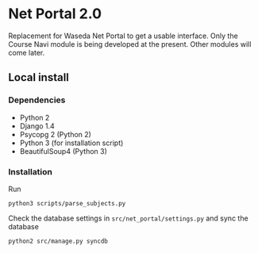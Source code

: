 # Net Portal 2.0

Replacement for Waseda Net Portal to get a usable interface.
Only the Course Navi module is being developed at the present. Other modules will come later.

## Local install
### Dependencies
* Python 2
* Django 1.4
* Psycopg 2 (Python 2)
* Python 3 (for installation script)
* BeautifulSoup4 (Python 3)

### Installation
Run

    python3 scripts/parse_subjects.py

Check the database settings in `src/net_portal/settings.py` and sync the database

    python2 src/manage.py syncdb

